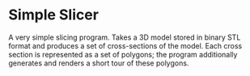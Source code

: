 Simple Slicer
===========

A very simple slicing program. Takes a 3D model stored in binary STL format and produces a set of cross-sections of the model. Each cross section is represented as a set of polygons; the program additionally generates and renders a short tour of these polygons.
